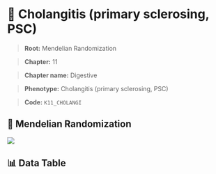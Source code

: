 # 🧪 Cholangitis (primary sclerosing, PSC)

> **Root:** Mendelian Randomization

> **Chapter:** 11  

> **Chapter name:** Digestive

> **Phenotype:** Cholangitis (primary sclerosing, PSC)  

> **Code:** `K11_CHOLANGI`

## 🧬 Mendelian Randomization  

<img src="/MR/Figures/Forward/K11_CHOLANGI.png"/>

## 📊 Data Table

<CsvTableMRF src="/MR_Data/Forward/K11_CHOLANGI.csv"/>

